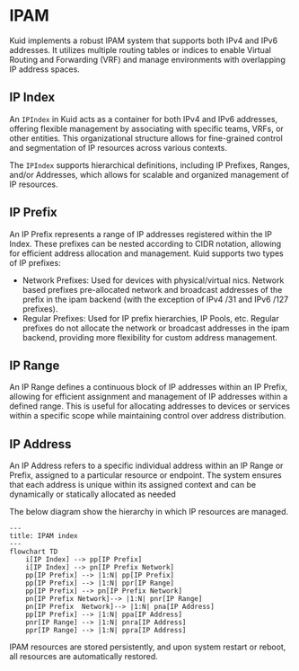 # IPAM 

Kuid implements a robust IPAM system that supports both IPv4 and IPv6 addresses. It utilizes multiple routing tables or indices to enable Virtual Routing and Forwarding (VRF) and manage environments with overlapping IP address spaces.

## IP Index

An `IPIndex` in Kuid acts as a container for both IPv4 and IPv6 addresses, offering flexible management by associating with specific teams, VRFs, or other entities. This organizational structure allows for fine-grained control and segmentation of IP resources across various contexts.

The `IPIndex` supports hierarchical definitions, including IP Prefixes, Ranges, and/or Addresses, which allows for scalable and organized management of IP resources.

## IP Prefix

An IP Prefix represents a range of IP addresses registered within the IP Index. These prefixes can be nested according to CIDR notation, allowing for efficient address allocation and management. Kuid supports two types of IP prefixes:

- Network Prefixes: Used for devices with physical/virtual nics. Network based prefixes pre-allocated network and broadcast addresses of the prefix in the ipam backend (with the exception of IPv4 /31 and IPv6 /127 prefixes).
- Regular Prefixes: Used for IP prefix hierarchies, IP Pools, etc. Regular prefixes do not allocate the network or broadcast addresses in the ipam backend, providing more flexibility for custom address management.

## IP Range

An IP Range defines a continuous block of IP addresses within an IP Prefix, allowing for efficient assignment and management of IP addresses within a defined range. This is useful for allocating addresses to devices or services within a specific scope while maintaining control over address distribution.

## IP Address

An IP Address refers to a specific individual address within an IP Range or Prefix, assigned to a particular resource or endpoint. The system ensures that each address is unique within its assigned context and can be dynamically or statically allocated as needed


The below diagram show the hierarchy in which IP resources are managed.

```mermaid
---
title: IPAM index
---
flowchart TD
    i[IP Index] --> pp[IP Prefix]
    i[IP Index] --> pn[IP Prefix Network]
    pp[IP Prefix] --> |1:N| pp[IP Prefix]
    pp[IP Prefix] --> |1:N| ppr[IP Range]
    pp[IP Prefix] --> pn[IP Prefix Network]
    pn[IP Prefix Network]--> |1:N| pnr[IP Range]
    pn[IP Prefix  Network]--> |1:N| pna[IP Address]
    pp[IP Prefix] --> |1:N| ppa[IP Address]
    pnr[IP Range] --> |1:N| pnra[IP Address]
    ppr[IP Range] --> |1:N| ppra[IP Address]
```

IPAM resources are stored persistently, and upon system restart or reboot, all resources are automatically restored.
